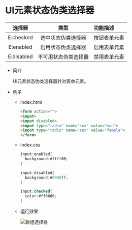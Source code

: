 # UI元素状态伪类选择器

| 选择器     | 类型		            | 功能描述	    |
| :--------: | :------------------: | :------------ |
| E:checked  | 选中状态伪类选择器   | 按钮表单元素	|
| E:enabled  | 启用状态伪类选择器   | 启用表单元素	|
| E:disabled | 不可用状态伪类选择器 | 禁用表单元素	|

* 简介
    
    UI元素状态伪类选择器针对表单元素。
    
* 例子

    * index.html
    
        ```html
        <form action="">
        <input>
        <input disabled>
        <input type="radio" name="sex" value="man">
        <input type="radio" name="sex" value="female">
        </form>
        ```
        
    * index.css
    
        ```cs
        input:enabled{
          background:#ffff00;
        }
  
        input:disabled{
          background:#0000ff;
        }
  
        input:checked{
          color:#ff0000;
        }
        ```
        
    * 运行效果
        
        ![群组选择器](../../static/images/melon.jpg)